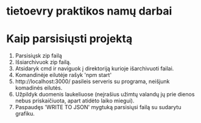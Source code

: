 # tietoevry praktikos namų darbai

# Kaip parsisiųsti projektą
1. Parsisiųsk zip failą
2. Išsiarchivuok zip failą.
3. Atsidaryk cmd ir naviguok į direktoriją kurioje išarchivuoti failai.
4. Komandinėje eilutėje rašyk 'npm start'
5. http://localhost:3000/ pasileis serveris su programa, neišjunk komadinės eilutės.
6. Užpildyk duomenis laukeliuose (neįrašius užimtų valandų jų prie dienos nebus priskaičiuota, apart atidėto laiko miegui).
7. Paspaudęs 'WRITE TO JSON' mygtuką parsisiųsi failą su sudarytu grafiku.
